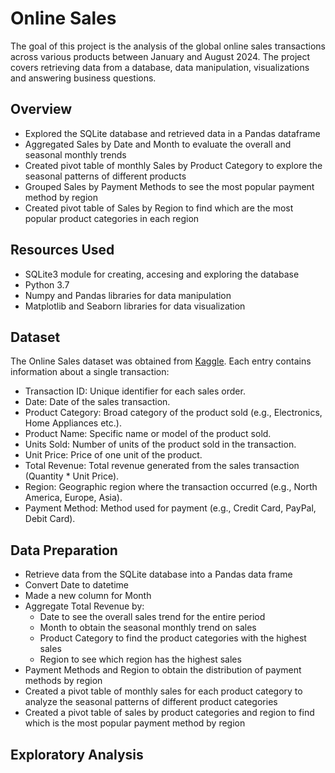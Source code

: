 # Online Sales
The goal of this project is the analysis of the global online sales transactions across various products between January and August 2024. The project covers retrieving data from a database, data manipulation, visualizations and answering business questions.

## Overview
- Explored the SQLite database and retrieved data in a Pandas dataframe
- Aggregated Sales by Date and Month to evaluate the overall and seasonal monthly trends
- Created pivot table of monthly Sales by Product Category to explore the seasonal patterns of different products
- Grouped Sales by Payment Methods to see the most popular payment method by region
- Created pivot table of Sales by Region to find which are the most popular product categories in each region

## Resources Used
- SQLite3 module for creating, accesing and exploring the database
- Python 3.7
- Numpy and Pandas libraries for data manipulation
- Matplotlib and Seaborn libraries for data visualization

## Dataset
The Online Sales dataset was obtained from [Kaggle](https://www.kaggle.com/datasets/shreyanshverma27/online-sales-dataset-popular-marketplace-data). Each entry contains information about a single transaction:

- Transaction ID: Unique identifier for each sales order.
- Date: Date of the sales transaction.
- Product Category: Broad category of the product sold (e.g., Electronics, Home Appliances etc.).
- Product Name: Specific name or model of the product sold.
- Units Sold: Number of units of the product sold in the transaction.
- Unit Price: Price of one unit of the product.
- Total Revenue: Total revenue generated from the sales transaction (Quantity * Unit Price).
- Region: Geographic region where the transaction occurred (e.g., North America, Europe, Asia).
- Payment Method: Method used for payment (e.g., Credit Card, PayPal, Debit Card).

## Data Preparation

-  Retrieve data from the SQLite database into a Pandas data frame
-  Convert Date to datetime
-  Made a new column for Month
- Aggregate Total Revenue by:
     - Date to see the overall sales trend for the entire period
     - Month to obtain the seasonal monthly trend on sales
     - Product Category to find the product categories with the highest sales
     - Region to see which region has the highest sales
- Payment Methods and Region to obtain the distribution of payment methods by region
- Created a pivot table of monthly sales for each product category to analyze the seasonal patterns of different product categories
- Created a pivot table of sales by product categories and region to find which is the most popular payment method by region


## Exploratory Analysis

